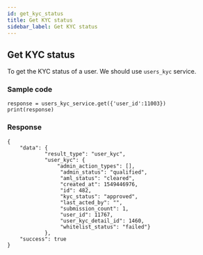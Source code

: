 ```yaml
---
id: get_kyc_status
title: Get KYC status
sidebar_label: Get KYC status
---
```


## Get KYC status
To get the KYC status of a user. We should use `users_kyc` service.

### Sample code
```
response = users_kyc_service.get({'user_id':11003})
print(response)
```

### Response
```
{
    "data": {
            "result_type": "user_kyc",
            "user_kyc": {
                "admin_action_types": [],
                 "admin_status": "qualified",
                 "aml_status": "cleared",
                 "created_at": 1549446976,
                 "id": 482,
                 "kyc_status": "approved",
                 "last_acted_by": "",
                 "submission_count": 1,
                 "user_id": 11767,
                 "user_kyc_detail_id": 1460,
                 "whitelist_status": "failed"}
            },    
    "success": true
}
```

